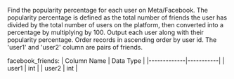 Find the popularity percentage for each user on Meta/Facebook. The popularity percentage is defined as the total number of friends the user has divided by the total number of users on the platform, then converted into a percentage by multiplying by 100.
Output each user along with their popularity percentage. Order records in ascending order by user id.
The 'user1' and 'user2' column are pairs of friends.

facebook_friends:
| Column Name | Data Type |
|-------------|-----------|
| user1       | int       |
| user2       | int       |

```

```
